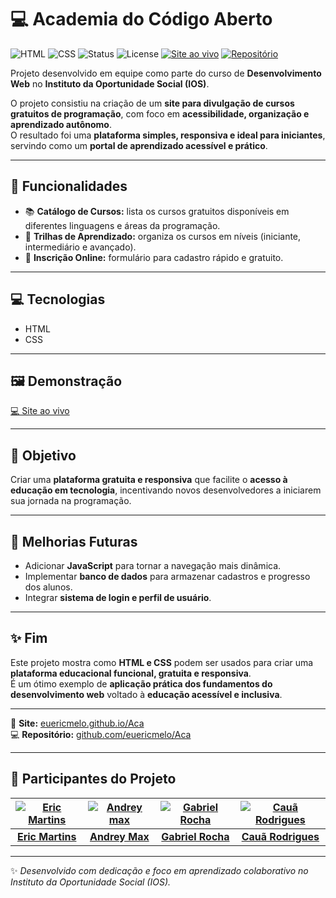 # 💻 Academia do Código Aberto

![HTML](https://img.shields.io/badge/HTML-E34F26?style=for-the-badge&logo=html5&logoColor=white)
![CSS](https://img.shields.io/badge/CSS-1572B6?style=for-the-badge&logo=css3&logoColor=white)
![Status](https://img.shields.io/badge/Status-Concluído-brightgreen?style=for-the-badge)
![License](https://img.shields.io/badge/License-MIT-blue?style=for-the-badge)
[![Site ao vivo](https://img.shields.io/badge/Site%20ao%20vivo-💻-orange?style=for-the-badge)](https://euericmelo.github.io/Aca/)
[![Repositório](https://img.shields.io/badge/GitHub-Aca-black?style=for-the-badge&logo=github)](https://github.com/euericmelo/Aca)

Projeto desenvolvido em equipe como parte do curso de **Desenvolvimento Web** no **Instituto da Oportunidade Social (IOS)**.  

O projeto consistiu na criação de um **site para divulgação de cursos gratuitos de programação**, com foco em **acessibilidade, organização e aprendizado autônomo**.  
O resultado foi uma **plataforma simples, responsiva e ideal para iniciantes**, servindo como um **portal de aprendizado acessível e prático**.

---

## 🌟 Funcionalidades

- 📚 **Catálogo de Cursos:** lista os cursos gratuitos disponíveis em diferentes linguagens e áreas da programação.  
- 🧠 **Trilhas de Aprendizado:** organiza os cursos em níveis (iniciante, intermediário e avançado).  
- 📝 **Inscrição Online:** formulário para cadastro rápido e gratuito.  

---

## 💻 Tecnologias

- HTML  
- CSS  

---

## 🖼️ Demonstração

[💻 Site ao vivo](https://euericmelo.github.io/Aca/)  

---

## 🎯 Objetivo

Criar uma **plataforma gratuita e responsiva** que facilite o **acesso à educação em tecnologia**, incentivando novos desenvolvedores a iniciarem sua jornada na programação.  

---

## 🔧 Melhorias Futuras

- Adicionar **JavaScript** para tornar a navegação mais dinâmica.  
- Implementar **banco de dados** para armazenar cadastros e progresso dos alunos.  
- Integrar **sistema de login e perfil de usuário**.  

---

## ✨ Fim

Este projeto mostra como **HTML e CSS** podem ser usados para criar uma **plataforma educacional funcional, gratuita e responsiva**.  
É um ótimo exemplo de **aplicação prática dos fundamentos do desenvolvimento web** voltado à **educação acessível e inclusiva**.

---

🔗 **Site:** [euericmelo.github.io/Aca](https://euericmelo.github.io/Aca)  
💻 **Repositório:** [github.com/euericmelo/Aca](https://github.com/euericmelo/Aca)  

---

## 👥 Participantes do Projeto

| [![Eric Martins](https://github.com/euericmelo.png?size=100)](https://github.com/euericmelo) | [![Andrey max](https://github.com/AndreyMax66.png?size=100)](https://github.com/euericmeloAndreyMax66) | [![Gabriel Rocha](https://github.com/srochagabriel.png?size=100)](https://github.com/srochagabriel) | [![Cauã Rodrigues](https://github.com/Cjzinho0111.png?size=100)](https://github.com/Cjzinho0111)  |
|:--:|:--:|:--:|:--:|
| **[Eric Martins](https://github.com/euericmelo)** | **[Andrey Max](https://github.com/srochagabriel)** | **[Gabriel Rocha](https://github.com/AndreyMax66)** | **[Cauã Rodrigues](https://github.com/Cjzinho0111)** |

---

✨ *Desenvolvido com dedicação e foco em aprendizado colaborativo no Instituto da Oportunidade Social (IOS).*  
